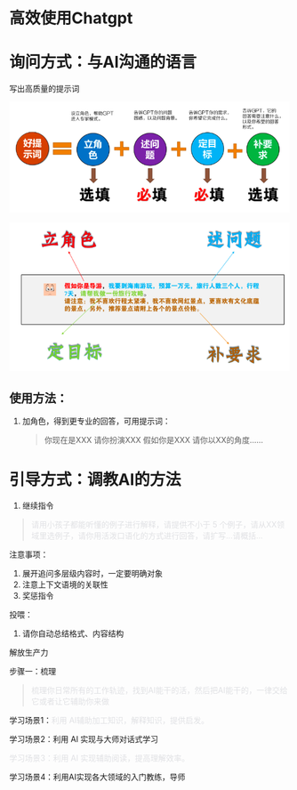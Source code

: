 # 高效使用Chatgpt

# 询问方式：与AI沟通的语言 

写出高质量的提示词

![](assets/Nrjwb3EgXoXiOBxyIdoc26vynOh.png)



![](assets/SUDgbNMOaoIFFWxTrlHcfcmAn3c.png)

## 使用方法：

1. 加角色，得到更专业的回答，可用提示词：
    > 你现在是XXX
请你扮演XXX
假如你是XXX
请你以XX的角度……




# 引导方式：调教AI的方法

1. 继续指令

> <span style="color: #E0E1E4">请用小孩子都能听懂的例子进行解释，</span><span style="color: #E0E1E4">请提供不小于 5 个例子，</span><span style="color: #E0E1E4">请从XX领域里选例子，</span><span style="color: #E0E1E4">请你用活泼口语化的方式进行回答，</span><span style="color: #E0E1E4">请扩写...</span><span style="color: #E0E1E4">请概括...</span>


注意事项：

1. 展开追问多层级内容时，一定要明确对象
1. 注意上下文语境的关联性
1. 奖惩指令



投喂：

1. 请你自动总结格式、内容结构





解放生产力

步骤一：梳理

> <span style="color: #E0E1E4">梳理你日常所有的工作轨迹，找到AI能干的活，然后把AI能干的，一律交给它或者让它辅助你来做</span>


学习场景1：<span style="color: #E0E1E4">利用 AI辅助加工知识，解释知识，提供启发。</span>

学习场景2：利用 AI 实现与大师对话式学习

<span style="color: #E0E1E4">学习场景3：利用 AI 实现辅助阅读，提高理解效率。</span>

学习场景4：利用AI实现各大领域的入门教练，导师



